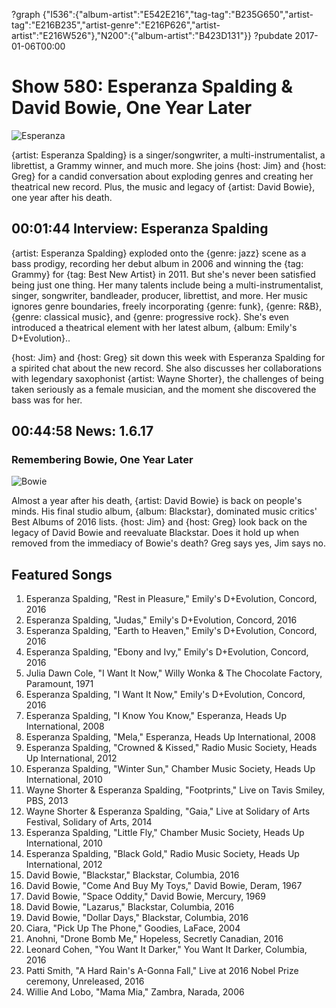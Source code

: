 ?graph {"I536":{"album-artist":"E542E216","tag-tag":"B235G650","artist-tag":"E216B235","artist-genre":"E216P626","artist-artist":"E216W526"},"N200":{"album-artist":"B423D131"}}
?pubdate 2017-01-06T00:00

# Show 580: Esperanza Spalding & David Bowie, One Year Later
![Esperanza](https://sound-images.s3.amazonaws.com/images/2016/esperanza%202.jpg)

{artist: Esperanza Spalding} is a singer/songwriter, a multi-instrumentalist, a librettist, a Grammy winner, and much more. She joins {host: Jim} and {host: Greg} for a candid conversation about exploding genres and creating her theatrical new record. Plus, the music and legacy of {artist: David Bowie}, one year after his death.

## 00:01:44 Interview: Esperanza Spalding
{artist: Esperanza Spalding} exploded onto the {genre: jazz} scene as a bass prodigy, recording her debut album in 2006 and winning the {tag: Grammy} for {tag: Best New Artist} in 2011. But she's never been satisfied being just one thing. Her many talents include being a multi-instrumentalist, singer, songwriter, bandleader, producer, librettist, and more. Her music ignores genre boundaries, freely incorporating {genre: funk}, {genre: R&B}, {genre: classical music}, and {genre: progressive rock}. She's even introduced a theatrical element with her latest album, {album: Emily's D+Evolution}..

{host: Jim} and {host: Greg} sit down this week with Esperanza Spalding for a spirited chat about the new record. She also discusses her collaborations with legendary saxophonist {artist: Wayne Shorter}, the challenges of being taken seriously as a female musician, and the moment she discovered the bass was for her.

## 00:44:58 News: 1.6.17
### Remembering Bowie, One Year Later
![Bowie](https://sound-images.s3.amazonaws.com/images/2016/bowieblackstar.jpeg)

 Almost a year after his death, {artist: David Bowie} is back on people's minds. His final studio album, {album: Blackstar}, dominated music critics' Best Albums of 2016 lists. {host: Jim} and {host: Greg} look back on the legacy of David Bowie and reevaluate Blackstar. Does it hold up when removed from the immediacy of Bowie's death? Greg says yes, Jim says no. 

## Featured Songs

1. Esperanza Spalding, "Rest in Pleasure," Emily's D+Evolution, Concord, 2016
1. Esperanza Spalding, "Judas," Emily's D+Evolution, Concord, 2016
1. Esperanza Spalding, "Earth to Heaven," Emily's D+Evolution, Concord, 2016
1. Esperanza Spalding, "Ebony and Ivy," Emily's D+Evolution, Concord, 2016
1. Julia Dawn Cole, "I Want It Now," Willy Wonka & The Chocolate Factory, Paramount, 1971
1. Esperanza Spalding, "I Want It Now," Emily's D+Evolution, Concord, 2016
1. Esperanza Spalding, "I Know You Know," Esperanza, Heads Up International, 2008
1. Esperanza Spalding, "Mela," Esperanza, Heads Up International, 2008
1. Esperanza Spalding, "Crowned & Kissed," Radio Music Society, Heads Up International, 2012
1. Esperanza Spalding, "Winter Sun," Chamber Music Society, Heads Up International, 2010
1. Wayne Shorter & Esperanza Spalding, "Footprints," Live on Tavis Smiley, PBS, 2013
1. Wayne Shorter & Esperanza Spalding, "Gaia," Live at Solidary of Arts Festival, Solidary of Arts, 2014
1. Esperanza Spalding, "Little Fly," Chamber Music Society, Heads Up International, 2010
1. Esperanza Spalding, "Black Gold," Radio Music Society, Heads Up International, 2012
1. David Bowie, "Blackstar," Blackstar, Columbia, 2016
1. David Bowie, "Come And Buy My Toys," David Bowie, Deram, 1967
1. David Bowie, "Space Oddity," David Bowie, Mercury, 1969
1. David Bowie, "Lazarus," Blackstar, Columbia, 2016
1. David Bowie, "Dollar Days," Blackstar, Columbia, 2016
1. Ciara, "Pick Up The Phone," Goodies, LaFace, 2004
1. Anohni, "Drone Bomb Me," Hopeless, Secretly Canadian, 2016
1. Leonard Cohen, "You Want It Darker," You Want It Darker, Columbia, 2016
1. Patti Smith, "A Hard Rain's A-Gonna Fall," Live at 2016 Nobel Prize ceremony, Unreleased, 2016
1. Willie And Lobo, "Mama Mia," Zambra, Narada, 2006